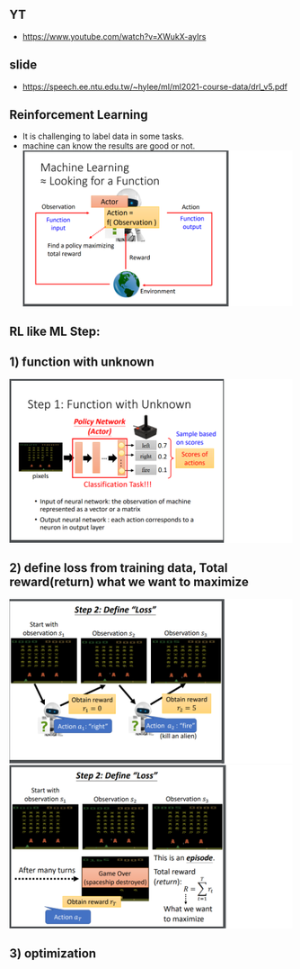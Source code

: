 ## YT  
  * https://www.youtube.com/watch?v=XWukX-ayIrs  

## slide  
  * https://speech.ee.ntu.edu.tw/~hylee/ml/ml2021-course-data/drl_v5.pdf  

## Reinforcement Learning  
  * It is challenging to label data in some tasks.  
  * machine can know the results are good or not.  
![Image of Yaktocat](https://github.com/ting-chih/NTU-ML2021spring/blob/main/image/rl1.png)  

## RL like ML Step:  
## 1) function with unknown  
![Image of Yaktocat](https://github.com/ting-chih/NTU-ML2021spring/blob/main/image/rl2.png)  
## 2) define loss from training data, Total reward(return) what we want to maximize  
![Image of Yaktocat](https://github.com/ting-chih/NTU-ML2021spring/blob/main/image/rl3.png)  
![Image of Yaktocat](https://github.com/ting-chih/NTU-ML2021spring/blob/main/image/rl4.png)  
## 3) optimization  
